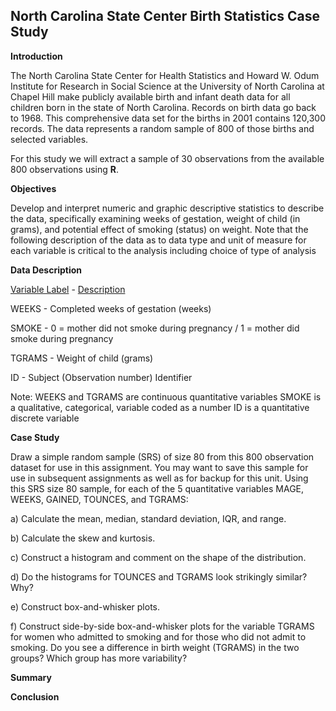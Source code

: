 ## North Carolina State Center Birth Statistics Case Study

**Introduction**

The North Carolina State Center for Health Statistics and Howard W. Odum Institute for Research in 
Social Science at the University of North Carolina at Chapel Hill make publicly available birth and infant 
death data for all children born in the state of North Carolina. Records on birth data go back to 1968. 
This comprehensive data set for the births in 2001 contains 120,300 records. The data represents a 
random sample of 800 of those births and selected variables.

For this study we will extract a sample of 30 observations from the available 800 observations using **R**.

**Objectives**

Develop and interpret numeric and graphic descriptive statistics to describe the data, specifically
examining weeks of gestation, weight of child (in grams), and potential effect of smoking (status) on 
weight. Note that the following description of the data as to data type and unit of measure for each 
variable is critical to the analysis including choice of type of analysis

**Data Description**

<ins>Variable Label</ins> - <ins>Description

WEEKS - Completed weeks of gestation (weeks)

SMOKE - 0 = mother did not smoke during pregnancy / 1 = mother did smoke during pregnancy

TGRAMS - Weight of child (grams)

ID - Subject (Observation number) Identifier

Note: WEEKS and TGRAMS are continuous quantitative variables
SMOKE is a qualitative, categorical, variable coded as a number
ID is a quantitative discrete variable

**Case Study**

Draw a simple random sample (SRS) of size 80 from this 800 observation dataset for use in this assignment. You may want to save this sample for use in subsequent assignments as well as for backup for this unit. Using this SRS size 80 sample, for each of the 5 quantitative variables MAGE, WEEKS, GAINED, TOUNCES, and TGRAMS:

a) Calculate the mean, median, standard deviation, IQR, and range.

b) Calculate the skew and kurtosis.

c) Construct a histogram and comment on the shape of the distribution.

d) Do the histograms for TOUNCES and TGRAMS look strikingly similar? Why?

e) Construct box-and-whisker plots.

f) Construct side-by-side box-and-whisker plots for the variable TGRAMS for women who admitted to smoking and for those who did not admit to smoking. Do you see a difference in birth weight (TGRAMS) in the two groups? Which group has more variability?

**Summary**

**Conclusion**
